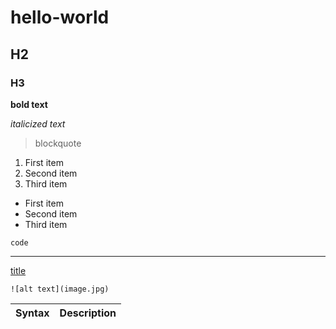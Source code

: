 # hello-world

## H2

### H3 

**bold text**

*italicized text*

> blockquote

1. First item
2. Second item
3. Third item


- First item
- Second item
- Third item


`code`

---

[title](https://www.example.com)

	![alt text](image.jpg)
	
	
| Syntax | Description |
|----------| ------ | 
